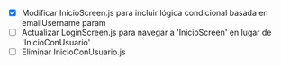 - [x] Modificar InicioScreen.js para incluir lógica condicional basada en emailUsername param
- [ ] Actualizar LoginScreen.js para navegar a 'InicioScreen' en lugar de 'InicioConUsuario'
- [ ] Eliminar InicioConUsuario.js
